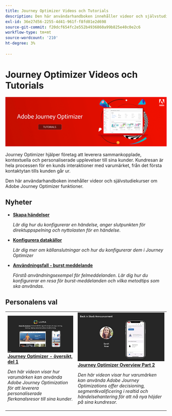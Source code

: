 ```yaml
---
title: Journey Optimizer Videos och Tutorials
description: Den här användarhandboken innehåller videor och självstudiekurser om Adobe Journey Optimizer funktioner.
exl-id: 36e27d56-2255-4d41-961f-f8fd01e2d698
source-git-commit: f20dcf654fc2e552b4936860a99b825e40c0e2c6
workflow-type: tm+mt
source-wordcount: '210'
ht-degree: 3%

---
```



# Journey Optimizer Videos och Tutorials

![](./assets/ajo-banner.png)

Journey Optimizer hjälper företag att leverera sammankopplade, kontextuella och personaliserade upplevelser till sina kunder. Kundresan är hela processen för en kunds interaktioner med varumärket, från det första kontaktytan tills kunden går ur.

Den här användarhandboken innehåller videor och självstudiekurser om Adobe Journey Optimizer funktioner.

## Nyheter

* **[Skapa händelser](/help/set-up-journeys/create-events.md)**

   *Lär dig hur du konfigurerar en händelse, anger slutpunkten för direktuppspelning och nyttolasten för en händelse.*

* **[Konfigurera datakällor](/help/set-up-journeys/configure-data-sources.md)**

   *Lär dig mer om källanslutningar och hur du konfigurerar dem i Journey Optimizer*

* **[Användningsfall - burst meddelande](/help/create-journeys/use-case-burst-message.md)**

   *Förstå användningsexempel för felmeddelanden. Lär dig hur du konfigurerar en resa för burst-meddelanden och vilka metodtips som ska användas.*

## Personalens val

<table>
<tr>
  <td>
    <a href="./introduction/journey-optimizer-overview-part-1.md">
      <img alt="Journey Optimizer Overview Part 1 - Deliver omni-channel travel (video)" src="./assets/334174.jpg"/>
    </a>
    <div>
      <a href="./introduction/journey-optimizer-overview-part-1.md">
    <strong>Journey Optimizer - översikt, del 1  </strong>
    </a>
    </div>
    <p>
    <em>Den här videon visar hur varumärken kan använda Adobe Journey Optimization för att leverera personaliserade flerkanalsresor till sina kunder.</em>
    <p>
  </td>
    <td>
    <a href="./introduction/journey-optimizer-overview-part-2.md">
      <img alt="Journey Optimizer Overview Part 2 - Deliver omni channel travel (video)" src="./assets/334175.jpg"/>
    </a>
    <div>
      <a href="./introduction/journey-optimizer-overview-part-2.md">
    <strong>Journey Optimizer Overview Part 2  </strong>
    </a>
    </div>
    <p>
    <em>Den här videon visar hur varumärken kan använda Adobe Journey Optimizations offer decisioning, segmentkvalificering i realtid och händelsehantering för att nå nya höjder på sina kundresor.</em>
    <p>
  </td>
</table>




